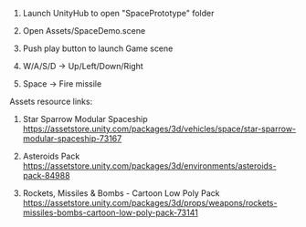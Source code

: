 1. Launch UnityHub to open "SpacePrototype" folder

2. Open Assets/SpaceDemo.scene

3. Push play button to launch Game scene

4. W/A/S/D -> Up/Left/Down/Right

5. Space -> Fire missile

Assets resource links:
1. Star Sparrow Modular Spaceship
https://assetstore.unity.com/packages/3d/vehicles/space/star-sparrow-modular-spaceship-73167

2. Asteroids Pack
https://assetstore.unity.com/packages/3d/environments/asteroids-pack-84988

3. Rockets, Missiles & Bombs - Cartoon Low Poly Pack
https://assetstore.unity.com/packages/3d/props/weapons/rockets-missiles-bombs-cartoon-low-poly-pack-73141
